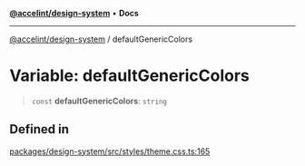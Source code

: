 [**@accelint/design-system**](../README.md) • **Docs**

***

[@accelint/design-system](../README.md) / defaultGenericColors

# Variable: defaultGenericColors

> `const` **defaultGenericColors**: `string`

## Defined in

[packages/design-system/src/styles/theme.css.ts:165](https://github.com/gohypergiant/standard-toolkit/blob/258694cea8ed8bbd956b3cf5da47c2c9debcf127/packages/design-system/src/styles/theme.css.ts#L165)
